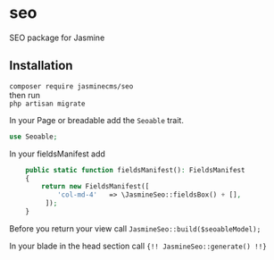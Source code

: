 # seo

SEO package for Jasmine

## Installation

`composer require jasminecms/seo`  
then run  
`php artisan migrate`

In your Page or breadable add the `Seoable` trait.

```php
use Seoable;
```

In your fieldsManifest add

```php
    public static function fieldsManifest(): FieldsManifest
    {
        return new FieldsManifest([
            'col-md-4'   => \JasmineSeo::fieldsBox() + [],
         ]);
    }
``` 

Before you return your view call
`JasmineSeo::build($seoableModel);`

In your blade in the head section call
`{!! JasmineSeo::generate() !!}`
